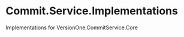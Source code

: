 Commit.Service.Implementations
==============================

Implementations for VersionOne.CommitService.Core
